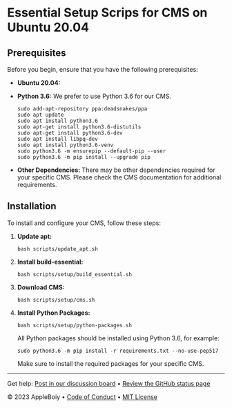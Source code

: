 # Essential Setup Scrips for CMS on Ubuntu 20.04
## Prerequisites

Before you begin, ensure that you have the following prerequisites:

- **Ubuntu 20.04:**

- **Python 3.6:** We prefer to use Python 3.6 for our CMS.

    ```shell
    sudo add-apt-repository ppa:deadsnakes/ppa
    sudo apt update
    sudo apt install python3.6
    sudo apt-get install python3.6-distutils
    sudo apt-get install python3.6-dev
    sudo apt install libpq-dev
    sudo apt install python3.6-venv
    sudo python3.6 -m ensurepip --default-pip --user
    sudo python3.6 -m pip install --upgrade pip
    ```

- **Other Dependencies:** There may be other dependencies required for your specific CMS. Please check the CMS documentation for additional requirements.

## Installation

To install and configure your CMS, follow these steps:

1. **Update apt:**

    ```shell
    bash scripts/update_apt.sh
    ```

2. **Install build-essential:**

    ```shell
    bash scripts/setup/build_essential.sh
    ```

3. **Download CMS:**

    ```shell
    bash scripts/setup/cms.sh
    ```

4. **Install Python Packages:**

    ```shell
    bash scripts/setup/python-packages.sh
    ```

   All Python packages should be installed using Python 3.6, for example:

    ```shell
    sudo python3.6 -m pip install -r requirements.txt --no-use-pep517
    ```

   Make sure to install the required packages for your specific CMS.

---

Get help: [Post in our discussion board](https://github.com/AppleBoiy/cms-ubuntu20.04/discussions) &bull; [Review the GitHub status page](https://www.githubstatus.com/)

&copy; 2023 AppleBoiy &bull; [Code of Conduct](https://www.contributor-covenant.org/version/2/1/code_of_conduct/code_of_conduct.md) &bull; [MIT License](LICENSE)
